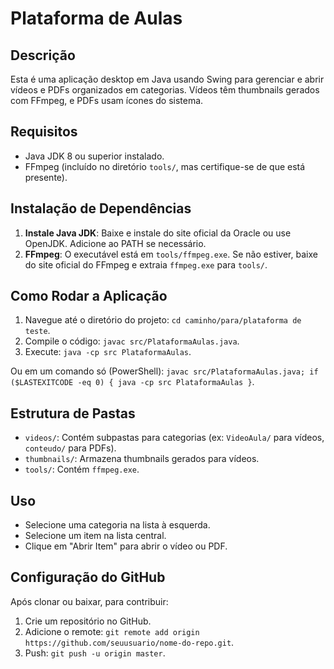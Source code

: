 # Plataforma de Aulas

## Descrição
Esta é uma aplicação desktop em Java usando Swing para gerenciar e abrir vídeos e PDFs organizados em categorias. Vídeos têm thumbnails gerados com FFmpeg, e PDFs usam ícones do sistema.

## Requisitos
- Java JDK 8 ou superior instalado.
- FFmpeg (incluído no diretório `tools/`, mas certifique-se de que está presente).

## Instalação de Dependências
1. **Instale Java JDK**: Baixe e instale do site oficial da Oracle ou use OpenJDK. Adicione ao PATH se necessário.
2. **FFmpeg**: O executável está em `tools/ffmpeg.exe`. Se não estiver, baixe do site oficial do FFmpeg e extraia `ffmpeg.exe` para `tools/`.

## Como Rodar a Aplicação
1. Navegue até o diretório do projeto: `cd caminho/para/plataforma de teste`.
2. Compile o código: `javac src/PlataformaAulas.java`.
3. Execute: `java -cp src PlataformaAulas`.

Ou em um comando só (PowerShell): `javac src/PlataformaAulas.java; if ($LASTEXITCODE -eq 0) { java -cp src PlataformaAulas }`.

## Estrutura de Pastas
- `videos/`: Contém subpastas para categorias (ex: `VideoAula/` para vídeos, `conteudo/` para PDFs).
- `thumbnails/`: Armazena thumbnails gerados para vídeos.
- `tools/`: Contém `ffmpeg.exe`.

## Uso
- Selecione uma categoria na lista à esquerda.
- Selecione um item na lista central.
- Clique em "Abrir Item" para abrir o vídeo ou PDF.

## Configuração do GitHub
Após clonar ou baixar, para contribuir:
1. Crie um repositório no GitHub.
2. Adicione o remote: `git remote add origin https://github.com/seuusuario/nome-do-repo.git`.
3. Push: `git push -u origin master`.